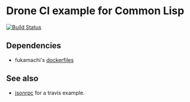 # Drone CI example for Common Lisp
[![Build Status](https://drone.git-or-miss.com/api/badges/thomashoullier/cl-drone-example/status.svg?ref=refs/heads/master)](https://drone.git-or-miss.com/thomashoullier/cl-drone-example)

## Dependencies
* fukamachi's [dockerfiles](https://github.com/fukamachi/dockerfiles)

## See also
* [jsonrpc](https://github.com/cxxxr/jsonrpc/blob/master/.travis.yml) for a
  travis example.
